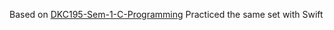 Based on [DKC195-Sem-1-C-Programming](https://github.com/DKC195/DKC195-Sem-1-C-Programming)
Practiced the same set with Swift